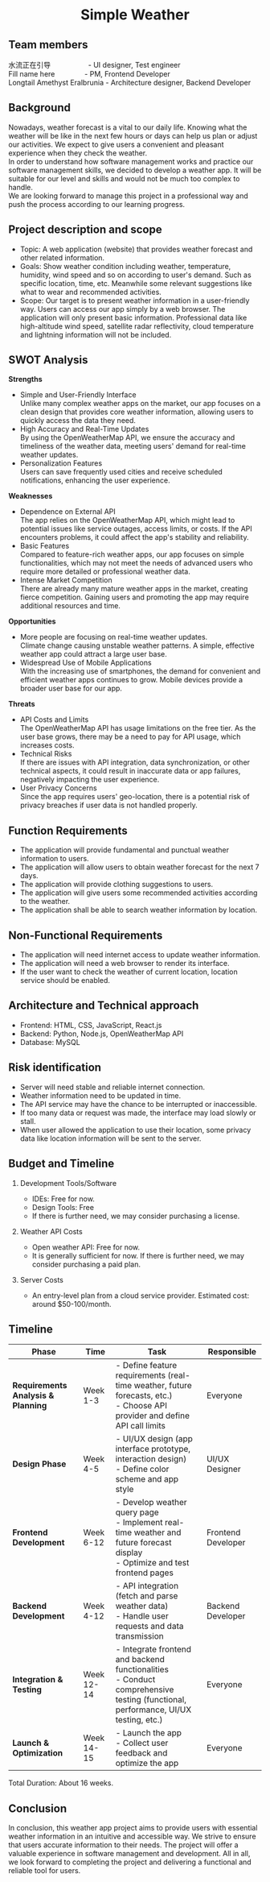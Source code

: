<div align="center">
    <h1>Simple Weather</h1>
</div>  

## Team members    
水流正在引导 &nbsp;&nbsp;&nbsp;&nbsp;&nbsp;&nbsp;&nbsp;&nbsp;&nbsp;&nbsp;&nbsp;&nbsp;&nbsp;&nbsp;&nbsp;&nbsp;&nbsp; -  UI designer, Test engineer  
Fill name here &nbsp;&nbsp;&nbsp;&nbsp;&nbsp;&nbsp;&nbsp;&nbsp;&nbsp;&nbsp;&nbsp;&nbsp;&nbsp; - PM, Frontend Developer  
Longtail Amethyst Eralbrunia - Architecture designer, Backend Developer  

## Background  
Nowadays, weather forecast is a vital to our daily life. Knowing what the weather will be like in the next few hours or days can help us plan or adjust our activities. We expect to give users a convenient and pleasant experience when they check the weather.  
In order to understand how software management works and practice our software management skills, we decided to develop a weather app. It will be suitable for our level and skills and would not be much too complex to handle.  
We are looking forward to manage this project in a professional way and push the process according to our learning progress.  

## Project description and scope  
- Topic: A web application (website) that provides weather forecast and other related information.  
- Goals: Show weather condition including weather, temperature, humidity, wind speed and so on according to user's demand. Such as specific location, time, etc. Meanwhile some relevant suggestions like what to wear and recommended activities.  
- Scope: Our target is to present weather information in a user-friendly way. Users can access our app simply by a web browser. The application will only present basic information. Professional data like high-altitude wind speed, satellite radar reflectivity, cloud temperature and lightning information will not be included.  

## SWOT Analysis  
**Strengths**  
- Simple and User-Friendly Interface  
Unlike many complex weather apps on the market, our app focuses on a clean design that provides core weather information, allowing users to quickly access the data they need.  
- High Accuracy and Real-Time Updates  
By using the OpenWeatherMap API, we ensure the accuracy and timeliness of the weather data, meeting users' demand for real-time weather updates.  
- Personalization Features  
Users can save frequently used cities and receive scheduled notifications, enhancing the user experience.  

**Weaknesses**  
- Dependence on External API  
The app relies on the OpenWeatherMap API, which might lead to potential issues like service outages, access limits, or costs. If the API encounters problems, it could affect the app's stability and reliability.  
- Basic Features  
Compared to feature-rich weather apps, our app focuses on simple functionalities, which may not meet the needs of advanced users who require more detailed or professional weather data.  
- Intense Market Competition  
There are already many mature weather apps in the market, creating fierce competition. Gaining users and promoting the app may require additional resources and time.  

**Opportunities**  
- More people are focusing on real-time weather updates.   
Climate change causing unstable weather patterns. A simple, effective weather app could attract a large user base.  
- Widespread Use of Mobile Applications  
With the increasing use of smartphones, the demand for convenient and efficient weather apps continues to grow. Mobile devices provide a broader user base for our app.  

**Threats**  
- API Costs and Limits  
The OpenWeatherMap API has usage limitations on the free tier. As the user base grows, there may be a need to pay for API usage, which increases costs.  
- Technical Risks  
If there are issues with API integration, data synchronization, or other technical aspects, it could result in inaccurate data or app failures, negatively impacting the user experience.  
- User Privacy Concerns  
Since the app requires users' geo-location, there is a potential risk of privacy breaches if user data is not handled properly.  

## Function Requirements  
- The application will provide fundamental and punctual weather information to users.  
- The application will allow users to obtain weather forecast for the next 7 days.  
- The application will provide clothing suggestions to users.  
- The application will give users some recommended activities according to the weather.  
- The application shall be able to search weather information by location.  

## Non-Functional Requirements  
- The application will need internet access to update weather information.    
- The application will need a web browser to render its interface.  
- If the user want to check the weather of current location, location service should be enabled.  

## Architecture and Technical approach  
- Frontend: HTML, CSS, JavaScript, React.js  
- Backend: Python, Node.js, OpenWeatherMap API  
- Database: MySQL  

## Risk identification  
- Server will need stable and reliable internet connection.  
- Weather information need to be updated in time.  
- The API service may have the chance to be interrupted or inaccessible.  
- If too many data or request was made, the interface may load slowly or stall.  
- When user allowed the application to use their location, some privacy data like location information will be sent to the server.  

## Budget and Timeline  
1. Development Tools/Software
   - IDEs: Free for now.   
   - Design Tools: Free  
   - If there is further need, we may consider purchasing a license.  

2. Weather API Costs
   - Open weather API: Free for now.
   - It is generally sufficient for now. If there is further need, we may consider purchasing a paid plan.  

3. Server Costs
   - An entry-level plan from a cloud service provider. Estimated cost: around $50-100/month.  

## Timeline

| Phase                         | Time    | Task                                                                  | Responsible        |
|-------------------------------|---------|-----------------------------------------------------------------------|--------------------|
| **Requirements Analysis & Planning** | Week 1-3 | - Define feature requirements (real-time weather, future forecasts, etc.) <br> - Choose API provider and define API call limits | Everyone          |
| **Design Phase**               | Week 4-5 | - UI/UX design (app interface prototype, interaction design) <br> - Define color scheme and app style  | UI/UX Designer     |
| **Frontend Development**       | Week 6-12 | - Develop weather query page <br> - Implement real-time weather and future forecast display <br> - Optimize and test frontend pages | Frontend Developer |
| **Backend Development**        | Week 4-12 | - API integration (fetch and parse weather data) <br> - Handle user requests and data transmission  | Backend Developer  |
| **Integration & Testing**      | Week 12-14 | - Integrate frontend and backend functionalities <br> - Conduct comprehensive testing (functional, performance, UI/UX testing, etc.) | Everyone          |
| **Launch & Optimization**      | Week 14-15 | - Launch the app <br> - Collect user feedback and optimize the app  | Everyone          |

Total Duration: About 16 weeks.



## Conclusion
In conclusion, this weather app project aims to provide users with essential weather information in an intuitive and accessible way. We strive to ensure that users accurate information to their needs. The project will offer a valuable experience in software management and development. All in all, we look forward to completing the project and delivering a functional and reliable tool for users.  

